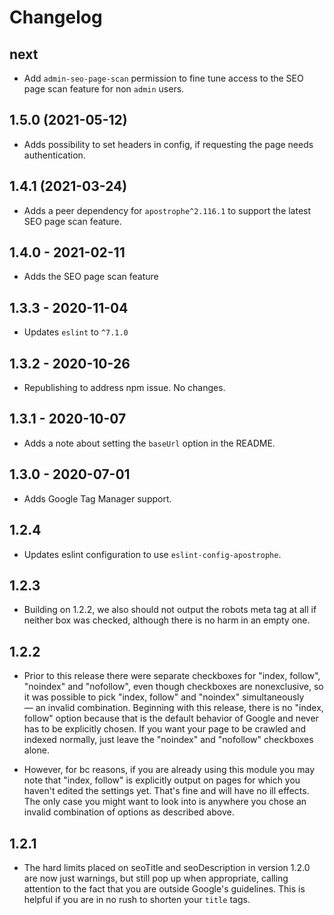 # Changelog

## next

- Add `admin-seo-page-scan` permission to fine tune access to the SEO page scan feature for non `admin` users.

## 1.5.0 (2021-05-12)
- Adds possibility to set headers in config, if requesting the page needs authentication.

## 1.4.1 (2021-03-24)
- Adds a peer dependency for `apostrophe^2.116.1` to support the latest SEO page scan feature.

## 1.4.0 - 2021-02-11
- Adds the SEO page scan feature

## 1.3.3 - 2020-11-04
- Updates `eslint` to `^7.1.0`

## 1.3.2 - 2020-10-26
- Republishing to address npm issue. No changes.

## 1.3.1 - 2020-10-07
- Adds a note about setting the `baseUrl` option in the README.

## 1.3.0 - 2020-07-01

- Adds Google Tag Manager support.

## 1.2.4

- Updates eslint configuration to use `eslint-config-apostrophe`.

## 1.2.3

- Building on 1.2.2, we also should not output the robots meta tag at all if neither box was checked, although there is no harm in an empty one.

## 1.2.2

- Prior to this release there were separate checkboxes for "index, follow", "noindex" and "nofollow", even though checkboxes are nonexclusive, so it was possible to pick "index, follow" and "noindex" simultaneously — an invalid combination. Beginning with this release, there is no "index, follow" option because that is the default behavior of Google and never has to be explicitly chosen. If you want your page to be crawled and indexed normally, just leave the "noindex" and "nofollow" checkboxes alone.

- However, for bc reasons, if you are already using this module you may note that "index, follow" is explicitly output on pages for which you haven't edited the settings yet. That's fine and will have no ill effects. The only case you might want to look into is anywhere you chose an invalid combination of options as described above.

## 1.2.1

- The hard limits placed on seoTitle and seoDescription in version 1.2.0 are now just warnings, but still pop up when appropriate, calling attention to the fact that you are outside Google's guidelines. This is helpful if you are in no rush to shorten your `title` tags.
